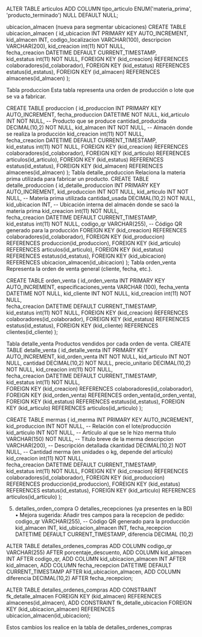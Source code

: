 
ALTER TABLE articulos
ADD COLUMN tipo_articulo ENUM('materia_prima', 'producto_terminado') NULL DEFAULT NULL;

ubicacion_almacen (nueva para segmentar ubicaciones)
CREATE TABLE ubicacion_almacen (
  id_ubicacion INT PRIMARY KEY AUTO_INCREMENT,
  kid_almacen INT,
  codigo_localizacion VARCHAR(100),
  descripcion VARCHAR(200),
  kid_creacion int(11) NOT NULL,		
  fecha_creacion DATETIME DEFAULT CURRENT_TIMESTAMP,	
  kid_estatus int(11) NOT NULL,
FOREIGN KEY (kid_creacion) REFERENCES colaboradores(id_colaborador),
FOREIGN KEY (kid_estatus) REFERENCES estatus(id_estatus),
  FOREIGN KEY (id_almacen) REFERENCES almacenes(id_almacen)
);

Tabla produccion
Esta tabla representa una orden de producción o lote que se va a fabricar.

CREATE TABLE produccion (
    id_produccion INT PRIMARY KEY AUTO_INCREMENT,
    fecha_produccion DATETIME NOT NULL,
    kid_articulo INT NOT NULL,               -- Producto que se produce
    cantidad_producida DECIMAL(10,2) NOT NULL,
    kid_almacen INT NOT NULL,                -- Almacén donde se realiza la producción
    kid_creacion	int(11)	NOT NULL,	
    fecha_creacion DATETIME DEFAULT CURRENT_TIMESTAMP,	
    kid_estatus	int(11)	NOT NULL,
FOREIGN KEY (kid_creacion) REFERENCES colaboradores(id_colaborador),
    FOREIGN KEY (kid_articulo) REFERENCES articulos(id_articulo),
FOREIGN KEY (kid_estatus) REFERENCES estatus(id_estatus),
    FOREIGN KEY (kid_almacen) REFERENCES almacenes(id_almacen)
);
Tabla detalle_produccion
Relaciona la materia prima utilizada para fabricar un producto.
CREATE TABLE detalle_produccion (
    id_detalle_produccion INT PRIMARY KEY AUTO_INCREMENT,
    kid_produccion INT NOT NULL,
    kid_articulo INT NOT NULL,               -- Materia prima utilizada
    cantidad_usada DECIMAL(10,2) NOT NULL,
    kid_ubicacion INT,                       -- Ubicación interna del almacén donde se sacó la materia prima
    kid_creacion	int(11)	NOT NULL,		
    fecha_creacion DATETIME DEFAULT CURRENT_TIMESTAMP,	
    kid_estatus	int(11)	NOT NULL,
    codigo_qr VARCHAR(255),                 -- Código QR generado para la producción
FOREIGN KEY (kid_creacion) REFERENCES colaboradores(id_colaborador),
    FOREIGN KEY (kid_produccion) REFERENCES produccion(id_produccion),
    FOREIGN KEY (kid_articulo) REFERENCES articulos(id_articulo),
FOREIGN KEY (kid_estatus) REFERENCES estatus(id_estatus),
    FOREIGN KEY (kid_ubicacion) REFERENCES ubicacion_almacen(id_ubicacion)
);
 Tabla orden_venta
Representa la orden de venta general (cliente, fecha, etc.).

CREATE TABLE orden_venta (
    id_orden_venta INT PRIMARY KEY AUTO_INCREMENT,
    especificaciones_venta VARCHAR (100),
    fecha_venta DATETIME NOT NULL,
    kid_cliente INT NOT NULL,
    kid_creacion	int(11) NOT NULL,		
    fecha_creacion DATETIME DEFAULT CURRENT_TIMESTAMP,		
    kid_estatus int(11) NOT NULL,
FOREIGN KEY (kid_creacion) REFERENCES colaboradores(id_colaborador),
FOREIGN KEY (kid_estatus) REFERENCES estatus(id_estatus),
    FOREIGN KEY (kid_cliente) REFERENCES clientes(id_cliente)
);
 

Tabla detalle_venta
Productos vendidos por cada orden de venta.
CREATE TABLE detalle_venta (
    id_detalle_venta INT PRIMARY KEY AUTO_INCREMENT,
    kid_orden_venta INT NOT NULL,
    kid_articulo INT NOT NULL,
    cantidad DECIMAL(10,2) NOT NULL,
    precio_unitario DECIMAL(10,2) NOT NULL,
kid_creacion	int(11)	NOT NULL,		
fecha_creacion	DATETIME DEFAULT CURRENT_TIMESTAMP,		
kid_estatus	int(11)	NOT NULL,		
FOREIGN KEY (kid_creacion) REFERENCES colaboradores(id_colaborador),
    FOREIGN KEY (kid_orden_venta) REFERENCES orden_venta(id_orden_venta),
FOREIGN KEY (kid_estatus) REFERENCES estatus(id_estatus),
    FOREIGN KEY (kid_articulo) REFERENCES articulos(id_articulo)
);

CREATE TABLE mermas (
    id_merma INT PRIMARY KEY AUTO_INCREMENT,
    kid_produccion INT NOT NULL,        -- Relación con el lote/producción
    kid_articulo INT NOT NULL,          -- Artículo al que se le hizo merma
    titulo VARCHAR(150) NOT NULL,      -- Título breve de la merma
    descripcion VARCHAR(200),                  -- Descripción detallada
    ckantidad DECIMAL(10,2) NOT NULL,   -- Cantidad merma (en unidades o kg, depende del artículo)
    kid_creacion	int(11)	NOT NULL,		
fecha_creacion	DATETIME DEFAULT CURRENT_TIMESTAMP,		
kid_estatus	int(11)	NOT NULL,
FOREIGN KEY (kid_creacion) REFERENCES colaboradores(id_colaborador),
    FOREIGN KEY (kid_produccion) REFERENCES produccion(id_produccion),
FOREIGN KEY (kid_estatus) REFERENCES estatus(id_estatus),
    FOREIGN KEY (kid_articulo) REFERENCES articulos(id_articulo)
);


5. 	detalles_orden_compra O detalles_recepciones  (ya presentes en la BD)
•	Mejora sugerida: Añadir tres campos para la recepcion de pedido:
	    codigo_qr VARCHAR(255),                 -- Código QR generado para la producción
                  kid_almacen INT,
                  kid_ubicacion_almacen INT,
                  fecha_recepcion DATETIME DEFAULT CURRENT_TIMESTAMP,
                  diferencia DECIMAL (10,2)


ALTER TABLE detalles_ordenes_compras
ADD COLUMN codigo_qr VARCHAR(255) AFTER porcentaje_descuento,
ADD COLUMN kid_almacen INT AFTER codigo_qr,
ADD COLUMN kid_ubicacion_almacen INT AFTER kid_almacen,
ADD COLUMN fecha_recepcion DATETIME DEFAULT CURRENT_TIMESTAMP AFTER kid_ubicacion_almacen,
ADD COLUMN diferencia DECIMAL(10,2) AFTER fecha_recepcion;

ALTER TABLE detalles_ordenes_compras
ADD CONSTRAINT fk_detalle_almacen
    FOREIGN KEY (kid_almacen) REFERENCES almacenes(id_almacen),
ADD CONSTRAINT fk_detalle_ubicacion
    FOREIGN KEY (kid_ubicacion_almacen) REFERENCES ubicacion_almacen(id_ubicacion);

Estos cambios los realice en la tabla de detalles_ordenes_compras
